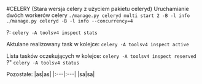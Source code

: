 #CELERY
(Stara wersja celery z użyciem pakietu celeryd)
Uruchamianie dwóch workerów celery
`./manage.py celeryd multi start 2 -B -l info`
`./manage.py celeryd -B -l info --concurrency=4`


?:
`celery -A toolsv4 inspect stats`

Aktulane realizowany task w kolejce:
`celery -A toolsv4 inspect active`

Lista tasków oczekujących w kolejce:
`celery -A toolsv4 inspect reserved`
?"
`celery -A toolsv4 status`

Pozostałe:
|as|as|
|:---|:---|
|sa|sa|







